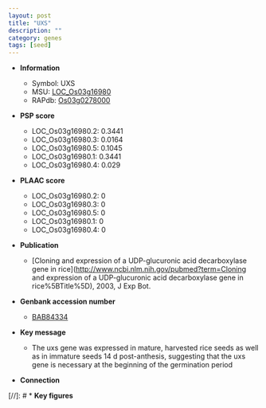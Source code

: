 ```yaml
---
layout: post
title: "UXS"
description: ""
category: genes
tags: [seed]
---
```


* **Information**  
    + Symbol: UXS  
    + MSU: [LOC_Os03g16980](http://rice.plantbiology.msu.edu/cgi-bin/ORF_infopage.cgi?orf=LOC_Os03g16980)  
    + RAPdb: [Os03g0278000](http://rapdb.dna.affrc.go.jp/viewer/gbrowse_details/irgsp1?name=Os03g0278000)  

* **PSP score**  
    + LOC_Os03g16980.2: 0.3441 
    + LOC_Os03g16980.3: 0.0164 
    + LOC_Os03g16980.5: 0.1045 
    + LOC_Os03g16980.1: 0.3441 
    + LOC_Os03g16980.4: 0.029 

* **PLAAC score**  
    + LOC_Os03g16980.2: 0 
    + LOC_Os03g16980.3: 0 
    + LOC_Os03g16980.5: 0 
    + LOC_Os03g16980.1: 0 
    + LOC_Os03g16980.4: 0 

* **Publication**  
    + [Cloning and expression of a UDP-glucuronic acid decarboxylase gene in rice](http://www.ncbi.nlm.nih.gov/pubmed?term=Cloning and expression of a UDP-glucuronic acid decarboxylase gene in rice%5BTitle%5D), 2003, J Exp Bot.

* **Genbank accession number**  
    + [BAB84334](http://www.ncbi.nlm.nih.gov/nuccore/BAB84334)

* **Key message**  
    + The uxs gene was expressed in mature, harvested rice seeds as well as in immature seeds 14 d post-anthesis, suggesting that the uxs gene is necessary at the beginning of the germination period

* **Connection**  

[//]: # * **Key figures**  


